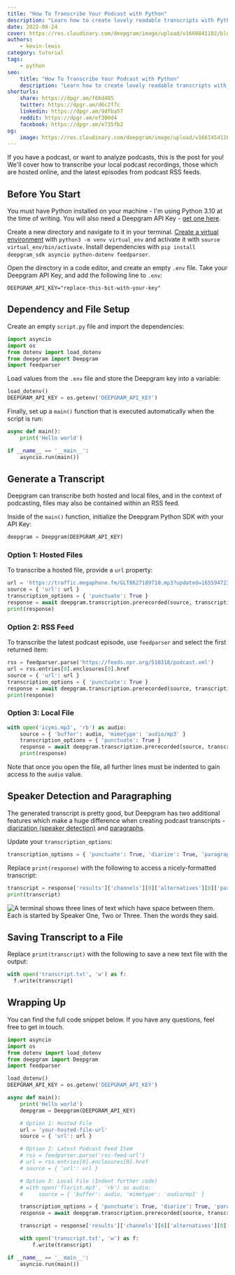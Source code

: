 ```yaml
---
title: "How To Transcribe Your Podcast with Python"
description: "Learn how to create lovely readable transcripts with Python for your podcasts, both before and after publishing."
date: 2022-08-24
cover: https://res.cloudinary.com/deepgram/image/upload/v1660841102/blog/2022/08/create-readable-transcripts-for-podcasts/cover.jpg
authors:
    - kevin-lewis
category: tutorial
tags:
    - python
seo:
    title: "How To Transcribe Your Podcast with Python"
    description: "Learn how to create lovely readable transcripts with Python for your podcasts, both before and after publishing."
shorturls:
    share: https://dpgr.am/f66d485
    twitter: https://dpgr.am/d6c2f7c
    linkedin: https://dpgr.am/9dfba57
    reddit: https://dpgr.am/ef300d4
    facebook: https://dpgr.am/e735fb2
og:
    image: https://res.cloudinary.com/deepgram/image/upload/v1661454116/blog/create-readable-transcripts-for-podcasts/ograph.png
---
```


If you have a podcast, or want to analyze podcasts, this is the post for you! We'll cover how to transcribe your local podcast recordings, those which are hosted online, and the latest episodes from podcast RSS feeds.

## Before You Start

You must have Python installed on your machine - I'm using Python 3.10 at the time of writing. You will also need a Deepgram API Key - [get one here](https://console.deepgram.com/signup?jump=keys).

Create a new directory and navigate to it in your terminal. [Create a virtual environment](https://developers.deepgram.com/blog/2022/02/python-virtual-environments/) with `python3 -m venv virtual_env` and activate it with `source virtual_env/bin/activate`. Install dependencies with `pip install deepgram_sdk asyncio python-dotenv feedparser`.

Open the directory in a code editor, and create an empty `.env` file. Take your Deepgram API Key, and add the following line to `.env`:

    DEEPGRAM_API_KEY="replace-this-bit-with-your-key"

## Dependency and File Setup

Create an empty `script.py` file and import the dependencies:

```py
import asyncio
import os
from dotenv import load_dotenv
from deepgram import Deepgram
import feedparser
```

Load values from the `.env` file and store the Deepgram key into a variable:

```py
load_dotenv()
DEEPGRAM_API_KEY = os.getenv('DEEPGRAM_API_KEY')
```

Finally, set up a `main()` function that is executed automatically when the script is run:

```py
async def main():
    print('Hello world')

if __name__ == '__main__':
    asyncio.run(main())
```

## Generate a Transcript

Deepgram can transcribe both hosted and local files, and in the context of podcasting, files may also be contained within an RSS feed.

Inside of the `main()` function, initialize the Deepgram Python SDK with your API Key:

```py
deepgram = Deepgram(DEEPGRAM_API_KEY)
```

### Option 1: Hosted Files

To transcribe a hosted file, provide a `url` property:

```py
url = 'https://traffic.megaphone.fm/GLT8627189710.mp3?updated=1655947230'
source = { 'url': url }
transcription_options = { 'punctuate': True }
response = await deepgram.transcription.prerecorded(source, transcription_options)
print(response)
```

### Option 2: RSS Feed

To transcribe the latest podcast episode, use `feedparser` and select the first returned item:

```py
rss = feedparser.parse('https://feeds.npr.org/510318/podcast.xml')
url = rss.entries[0].enclosures[0].href
source = { 'url': url }
transcription_options = { 'punctuate': True }
response = await deepgram.transcription.prerecorded(source, transcription_options)
print(response)
```

### Option 3: Local File

```py
with open('icymi.mp3', 'rb') as audio:
    source = { 'buffer': audio, 'mimetype': 'audio/mp3' }
    transcription_options = { 'punctuate': True }
    response = await deepgram.transcription.prerecorded(source, transcription_options)
    print(response)
```

Note that once you open the file, all further lines must be indented to gain access to the `audio` value.

## Speaker Detection and Paragraphing

The generated transcript is pretty good, but Deepgram has two additional features which make a huge difference when creating podcast transcripts - [diarization (speaker detection)](https://developers.deepgram.com/documentation/features/diarize/) and [paragraphs](https://developers.deepgram.com/documentation/features/paragraphs/).

Update your `transcription_options`:

```py
transcription_options = { 'punctuate': True, 'diarize': True, 'paragraphs': True }
```

Replace `print(response)` with the following to access a nicely-formatted transcript:

```py
transcript = response['results']['channels'][0]['alternatives'][0]['paragraphs']['transcript']
print(transcript)
```

![A terminal shows three lines of text which have space between them. Each is started by Speaker One, Two or Three. Then the words they said.](https://res.cloudinary.com/deepgram/image/upload/v1660841103/blog/2022/08/create-readable-transcripts-for-podcasts/final.png)

## Saving Transcript to a File

Replace `print(transcript)` with the following to save a new text file with the output:

```py
with open('transcript.txt', 'w') as f:
  f.write(transcript)
```

## Wrapping Up

You can find the full code snippet below. If you have any questions, feel free to get in touch.

```py
import asyncio
import os
from dotenv import load_dotenv
from deepgram import Deepgram
import feedparser

load_dotenv()
DEEPGRAM_API_KEY = os.getenv('DEEPGRAM_API_KEY')

async def main():
    print('Hello world')
    deepgram = Deepgram(DEEPGRAM_API_KEY)

    # Option 1: Hosted File
    url = 'your-hosted-file-url'
    source = { 'url': url }

    # Option 2: Latest Podcast Feed Item
    # rss = feedparser.parse('rss-feed-url')
    # url = rss.entries[0].enclosures[0].href
    # source = { 'url': url }

    # Option 3: Local File (Indent further code)
    # with open('florist.mp3', 'rb') as audio:
    #     source = { 'buffer': audio, 'mimetype': 'audio/mp3' }

    transcription_options = { 'punctuate': True, 'diarize': True, 'paragraphs': True }
    response = await deepgram.transcription.prerecorded(source, transcription_options)

    transcript = response['results']['channels'][0]['alternatives'][0]['paragraphs']['transcript']

    with open('transcript.txt', 'w') as f:
        f.write(transcript)

if __name__ == '__main__':
    asyncio.run(main())
```

        